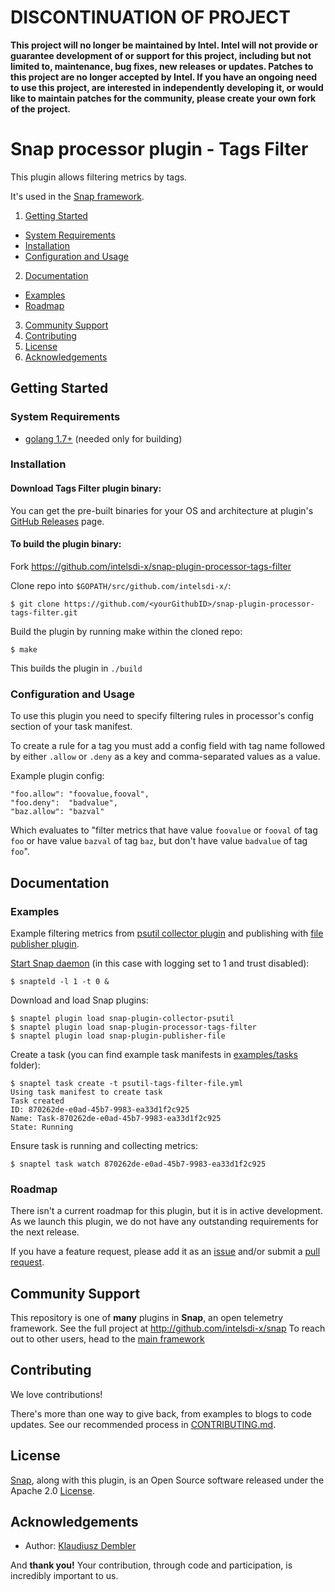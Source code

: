 
# DISCONTINUATION OF PROJECT 

**This project will no longer be maintained by Intel.  Intel will not provide or guarantee development of or support for this project, including but not limited to, maintenance, bug fixes, new releases or updates.  Patches to this project are no longer accepted by Intel. If you have an ongoing need to use this project, are interested in independently developing it, or would like to maintain patches for the community, please create your own fork of the project.**


# Snap processor plugin - Tags Filter

This plugin allows filtering metrics by tags.

It's used in the [Snap framework](http://github.com/intelsdi-x/snap).

1. [Getting Started](#getting-started)
  * [System Requirements](#system-requirements)
  * [Installation](#installation)
  * [Configuration and Usage](#configuration-and-usage)
2. [Documentation](#documentation)
  * [Examples](#examples)
  * [Roadmap](#roadmap)
3. [Community Support](#community-support)
4. [Contributing](#contributing)
5. [License](#license)
6. [Acknowledgements](#acknowledgements)

## Getting Started

### System Requirements

* [golang 1.7+](https://golang.org/dl/) (needed only for building)

### Installation

#### Download Tags Filter plugin binary:
You can get the pre-built binaries for your OS and architecture at plugin's [GitHub Releases](https://github.com/intelsdi-x/snap-plugin-processor-tags-filter/releases) page.

#### To build the plugin binary:
Fork https://github.com/intelsdi-x/snap-plugin-processor-tags-filter

Clone repo into `$GOPATH/src/github.com/intelsdi-x/`:

```
$ git clone https://github.com/<yourGithubID>/snap-plugin-processor-tags-filter.git
```

Build the plugin by running make within the cloned repo:
```
$ make
```
This builds the plugin in `./build`

### Configuration and Usage

To use this plugin you need to specify filtering rules in processor's config section of your task manifest.

To create a rule for a tag you must add a config field with tag name followed by either `.allow` or `.deny` as a key and comma-separated values as a value.

Example plugin config:
```
"foo.allow": "foovalue,fooval",
"foo.deny":  "badvalue",
"baz.allow": "bazval"
```
Which evaluates to "filter metrics that have value `foovalue` or `fooval` of tag `foo` or have value `bazval` of tag `baz`, but don't have value `badvalue` of tag `foo`".

## Documentation

### Examples

Example filtering metrics from [psutil collector plugin](https://github.com/intelsdi-x/snap-plugin-collector-psutil) and publishing with [file publisher plugin](https://github.com/intelsdi-x/snap-plugin-publisher-file).

[Start Snap daemon](https://github.com/intelsdi-x/snap#running-snap) (in this case with logging set to 1 and trust disabled):
```
$ snapteld -l 1 -t 0 &
```

Download and load Snap plugins:
```
$ snaptel plugin load snap-plugin-collector-psutil
$ snaptel plugin load snap-plugin-processor-tags-filter
$ snaptel plugin load snap-plugin-publisher-file
```

Create a task (you can find example task manifests in [examples/tasks](https://github.com/intelsdi-x/snap-plugin-processor-tags-filter/tree/master/examples/tasks) folder):
```
$ snaptel task create -t psutil-tags-filter-file.yml
Using task manifest to create task
Task created
ID: 870262de-e0ad-45b7-9983-ea33d1f2c925
Name: Task-870262de-e0ad-45b7-9983-ea33d1f2c925
State: Running
```

Ensure task is running and collecting metrics:
```
$ snaptel task watch 870262de-e0ad-45b7-9983-ea33d1f2c925
```

### Roadmap

There isn't a current roadmap for this plugin, but it is in active development. As we launch this plugin, we do not have any outstanding requirements for the next release.

If you have a feature request, please add it as an [issue](https://github.com/intelsdi-x/snap-plugin-processor-tags-filter/issues/new) and/or submit a [pull request](https://github.com/intelsdi-x/snap-plugin-processor-tags-filter/pulls).

## Community Support
This repository is one of **many** plugins in **Snap**, an open telemetry framework. See the full project at http://github.com/intelsdi-x/snap To reach out to other users, head to the [main framework](https://github.com/intelsdi-x/snap#community-support)

## Contributing
We love contributions! 

There's more than one way to give back, from examples to blogs to code updates. See our recommended process in [CONTRIBUTING.md](CONTRIBUTING.md).

## License
[Snap](http://github.com/intelsdi-x/snap), along with this plugin, is an Open Source software released under the Apache 2.0 [License](LICENSE).

## Acknowledgements
* Author: [Klaudiusz Dembler](https://github.com/kdembler)

And **thank you!** Your contribution, through code and participation, is incredibly important to us.
